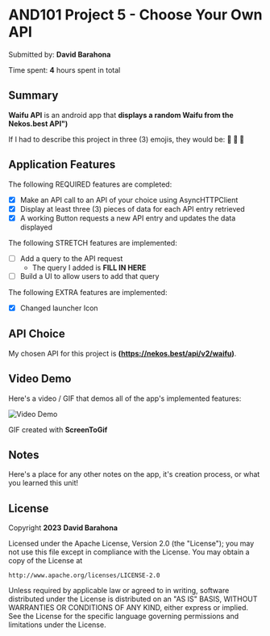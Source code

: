 # AND101 Project 5 - Choose Your Own API

Submitted by: **David Barahona**

Time spent: **4** hours spent in total

## Summary

**Waifu API** is an android app that **displays a random Waifu from the Nekos.best API")**

If I had to describe this project in three (3) emojis, they would be: **💛 💚 💙**

## Application Features

The following REQUIRED features are completed:

- [X] Make an API call to an API of your choice using AsyncHTTPClient
- [X] Display at least three (3) pieces of data for each API entry retrieved
- [X] A working Button requests a new API entry and updates the data displayed

The following STRETCH features are implemented:

- [ ] Add a query to the API request
  - The query I added is **FILL IN HERE**
- [ ] Build a UI to allow users to add that query

The following EXTRA features are implemented:

- [X] Changed launcher Icon

## API Choice

My chosen API for this project is **(https://nekos.best/api/v2/waifu)**.

## Video Demo

Here's a video / GIF that demos all of the app's implemented features:

<img src='https://i.imgur.com/4QplYMw.gif' title='Video Demo' width='' alt='Video Demo' />

GIF created with **ScreenToGif**

## Notes

Here's a place for any other notes on the app, it's creation process, or what you learned this unit!

## License

Copyright **2023** **David Barahona**

Licensed under the Apache License, Version 2.0 (the "License");
you may not use this file except in compliance with the License.
You may obtain a copy of the License at

    http://www.apache.org/licenses/LICENSE-2.0

Unless required by applicable law or agreed to in writing, software
distributed under the License is distributed on an "AS IS" BASIS,
WITHOUT WARRANTIES OR CONDITIONS OF ANY KIND, either express or implied.
See the License for the specific language governing permissions and
limitations under the License.
